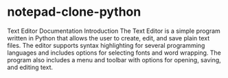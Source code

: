 # notepad-clone-python
Text Editor Documentation
Introduction
The Text Editor is a simple program written in Python that allows the user to create, edit, and save plain text files. The editor supports syntax highlighting for several programming languages and includes options for selecting fonts and word wrapping. The program also includes a menu and toolbar with options for opening, saving, and editing text.
